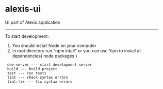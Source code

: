 # alexis-ui

UI part of Alexis application
___

To start development:

1. You should install Node on your computer
2. In root directory run "npm intall" or you can use Yarn to install all dependencies( node packages )

```
 dev-server --- start development server
 build --- build project
 test --- run tests
 lint --- check syntax errors
 lint:fix --- fix syntax errors
```